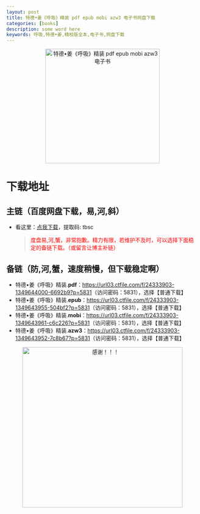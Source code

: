 ```yaml
---
layout: post
title: 特德•姜《呼吸》精装 pdf epub mobi azw3 电子书网盘下载
categories: [books]
description: some word here
keywords: 呼吸,特德•姜,精校版全本,电子书,网盘下载
---
```


<div align="center"><img src="https://qweree.cn/wp-content/uploads/2024/08/hu-xi-tuya.jpg" alt="特德•姜《呼吸》精装 pdf epub mobi azw3 电子书" width="300px" height="auto"></div>

# 下载地址

## 主链（百度网盘下载，易,河,斜）

- 看这里：[点我下载](https://pan.baidu.com/s/1iMXUbSbtZQZjDcqDmnWUyw?pwd=tbsc)，提取码: tbsc

  > <p style="color:red" >度盘易,河,蟹，非常抱歉。精力有限，若维护不及时，可以选择下面稳定的备链下载。（或留言让博主补链）</p>

## 备链（防,河,蟹，速度稍慢，但下载稳定啊）

- 特德•姜《呼吸》精装.**pdf**：<https://url03.ctfile.com/f/24333903-1349644000-6692b9?p=5831>（访问密码：5831），选择【普通下载】
- 特德•姜《呼吸》精装.**epub**：<https://url03.ctfile.com/f/24333903-1349643955-504bf2?p=5831>（访问密码：5831），选择【普通下载】
- 特德•姜《呼吸》精装.**mobi**：<https://url03.ctfile.com/f/24333903-1349643961-c6c226?p=5831>（访问密码：5831），选择【普通下载】
- 特德•姜《呼吸》精装.**azw3**：<https://url03.ctfile.com/f/24333903-1349643952-7c8b67?p=5831>（访问密码：5831），选择【普通下载】

<div align="center"><img src="https://pic.imgdb.cn/item/661246bf68eb935713c7f81c.gif" alt="感谢！！！" width="420px" height="auto"/></div>
